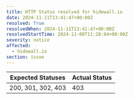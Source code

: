```yaml
---
title: HTTP Status resolved for hidewall.io
date: 2024-11-11T13:41:47+00:00Z
resolved: True
resolvedWhen: 2024-11-11T13:41:47+00:00Z
resolvedStartTime: 2024-11-08T11:28:04+00:00Z
severity: notice
affected:
  - hidewall.io
section: issue
---
```


| Expected Statuses | Actual Status  |
|-------------------|----------------|
| 200, 301, 302, 403 | 403 |
